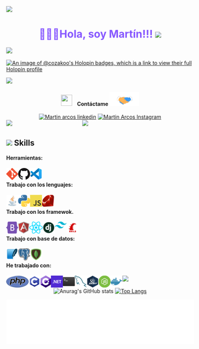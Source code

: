 <img src="https://user-images.githubusercontent.com/73097560/115834477-dbab4500-a447-11eb-908a-139a6edaec5c.gif">

<h1 align="center" backgr style="color: #8758FF;">
  👨🏻‍💻Hola, soy Martín!!!
  <img src="https://media.giphy.com/media/hvRJCLFzcasrR4ia7z/giphy.gif" width="35">
</h1>

<img src="https://readme-typing-svg.herokuapp.com?font=Time+New+Roman&color=cyan&size=25&center=true&vCenter=true&width=600&height=100&lines=Bienvenido+a+mi+perfil.......;Analista+Programador;La+preparación+es+la+clave+del+éxito...<3">

[![An image of @cozakoo's Holopin badges, which is a link to view their full Holopin profile](https://holopin.me/cozakoo)](https://holopin.io/@cozakoo)

<img src="https://user-images.githubusercontent.com/73097560/115834477-dbab4500-a447-11eb-908a-139a6edaec5c.gif"> 

<h4 align="center" > 
  <img src="https://media.giphy.com/media/iY8CRBdQXODJSCERIr/giphy.gif" width="30" height="30" style="margin-right: 10px;">
  Contáctame
  <img src="https://github.com/0xAbdulKhalid/0xAbdulKhalid/raw/main/assets/mdImages/handshake.gif" width ="80">
</h4>

<div align="center"> 
  <a href="https://www.linkedin.com/in/martin-arcos"><img alt="Martin arcos linkedin" src="https://img.icons8.com/doodle/40/000000/linkedin--v2.png"></a>
  <a href="https://www.instagram.com/martin_arcos_/?hl=es-la">
    <img alt="Martin Arcos Instagram" src="https://img.icons8.com/doodle/40/000000/instagram-new--v2.png">
 </a>
</div>

<img src="https://user-images.githubusercontent.com/73097560/115834477-dbab4500-a447-11eb-908a-139a6edaec5c.gif">
 <picture> <img align="right" src="https://github.com/7oSkaaa/7oSkaaa/blob/main/Images/Right_Side.gif?raw=true" width = 300px></picture>

## <img src="https://media2.giphy.com/media/QssGEmpkyEOhBCb7e1/giphy.gif?cid=ecf05e47a0n3gi1bfqntqmob8g9aid1oyj2wr3ds3mg700bl&rid=giphy.gif" width ="25"><b> Skills</b>
#### Herramientas:

[<img align="left" src="icons/git.png" />](https://git-scm.com/)
[<img align="left" src="icons/github.png" />](https://github.com/)
[<img align="left" src="icons/vscode.png" />](https://code.visualstudio.com/)

<!---
[<img align="left" src="icons/figma.png" width="32" height="32"/>](https://www.hiberus.com/crecemos-contigo/ventajas-de-usar-figma-como-herramienta-de-diseno-ui/)
-->

<br>

#### Trabajo con los lenguajes:

[<img align="left" src="icons/java.png" width="32" height="32"/>](https://www.java.com/es/download/help/whatis_java.html)
[<img align="left" src="icons/python.png" />](https://www.python.org/)
[<img align="left" src="icons/javascript.png" />](https://en.wikipedia.org/wiki/JavaScript)
[<img align="left" src="icons/ruby.png" width="32" height="32"/>](https://www.ruby-lang.org/es/)

<!--
[<img align="left" src="icons/html5.png" width="32" height="32"/>](https://developer.mozilla.org/es/docs/Web/HTML)
[<img align="left" src="icons/CSS3.png" width="32" height="32"/>](https://developer.mozilla.org/es/docs/Web/CSS)
[<img align="left" src="icons/typescript.png" />](https://www.typescriptlang.org/) 
-->
<br>

#### Trabajo con los framewok.
[<img align="left" src="icons/bootstrap.png" width="32" height="32"/>](https://getbootstrap.com/)
[<img align="left" src="icons/angular.png" />](https://angular.io/)
[<img align="left" src="icons/react.png" />](https://reactjs.org/)
[<img align="left" src="icons/django.png" width="32" height="32"/>](https://www.djangoproject.com/)
<img align="left" src="icons/taildwind.png" width="32" height="18" />
[<img align="left" src="icons/rails.png" width="32" height="32"/>](https://rubyonrails.org/)

<br>

#### Trabajo con base de datos:
[<img align="left" src="icons/SQLite.png" width="32" height="32"/>](https://www.sqlite.org/index.html)
[<img align="left" src="icons/postgreSQL.png" width="32" height="32"/>](https://es.wikipedia.org/wiki/PostgreSQL)
<img align="left" src="icons/mondoDB.png" width="32" height="32" />

<br>

#### He trabajado con:
[<img align="left" src="icons/php.png" />](https://www.php.net/)
[<img align="left" src="icons/c.png" width="32" height="32"/>](https://es.wikipedia.org/wiki/C_(lenguaje_de_programaci%C3%B3n))
[<img align="left" src="icons/csharp.png" />](http://csharp.net/)
[<img align="left" src="icons/dotnet.png" />](https://dotnet.microsoft.com/)
[<img align="left" src="icons/bash.png" width="32" height="32"/>](https://es.wikipedia.org/wiki/Bash)
[<img align="left" src="icons/mysql.png" width="32" height="32"/>](https://www.mysql.com/)
[<img align="left" src="icons/jquery.png" width="32" height="32"/>](https://jquery.com/)
[<img align="left" src="icons/node.png" width="32" height="32"/>](https://nodejs.org/es/)
[<img align="left" src="icons/docker.png" width="32" height="32"/>](https://www.docker.com/)

<img src="https://user-images.githubusercontent.com/73097560/115834477-dbab4500-a447-11eb-908a-139a6edaec5c.gif">

<div align="center">

  ![Anurag's GitHub stats](https://github-readme-stats.vercel.app/api?username=cozakoo&show_icons=true&theme=radical)
[![Top Langs](https://github-readme-stats.vercel.app/api/top-langs/?username=cozakoo&layout=compact&theme=radical)](https://github.com/anuraghazra/github-readme-stats)
</div>

<div align="center">
<img height="120" alt="Thanks for visiting me" width="100%" src="images/marquee.svg" />
<br />
 
